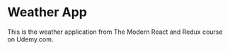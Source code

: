 # Weather App

This is the weather application from The Modern React and Redux course on Udemy.com.
